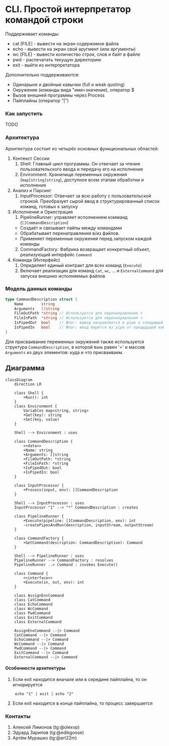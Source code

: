 # CLI. Простой интерпретатор командой строки

Поддерживает команды:
- cat [FILE] - вывести на экран содержимое файла
- echo - вывести на экран свой аругмент (или аргументы)
- wc [FILE] - вывести количество строк, слов и байт в файле
- pwd - распечатать текущую директорию
- exit - выйти из интерпретатора

Дополнительно поддерживаются:
- Одинарыне и двойные кавычки (full и weak quoting)
- Окружение (команды вида "имя=значение), оператор $
- Вызов внешней программы через Process 
- Пайплайны (оператор "|")

### Как запустить

TODO


### Архитектура
Архитектура состоит из четырёх основных функциональных областей:
1. Контекст Сессии
    1. Shell: Главный цикл программы. Он отвечает за чтение пользовательского ввода и передачу его на исполнение
    2. Environment: Хранилище переменных окружения (`map[string]string`), доступное всем этапам обработки и исполнения
2. Анализ и Парсинг
    1. InputProcessor: Отвечает за всю работу с пользовательской строкой. Преобразует сырой ввод в структурированный список команд, готовых к запуску
3. Исполнение и Оркестрация
    1. PipelineRunner: управляет исполнением комманд (`[]CommandDescription`)
    * Создаёт и связывает пайпы между командами
    * Обрабатывает перенаправления в/из файлов.
    * Применяет переменные окружения перед запуском каждой команды
    2. CommandFactory: Фабрика возвращает конкретный объект, реализующий интерфейс `Command`
4. Команда (Интерфейс)
    1. Определяет единый контракт для всех команд (`Execute`)
    2. Включает реализации для команд `Cat`, `wc`, ... и `ExternalCommand` для запуска внешних исполняемых файлов

### Модель данных команды
```go
type CommandDescription struct {
    Name        string
    Arguments   []string
    FileOutPath *string // Используется для перенаправления >
    FileInPath  *string // Используется для перенаправления <
    IsPipedOut  bool    // Флаг: вывод направляется в pipe к следующей команде
    IsPipedIn   bool    // Флаг: ввод берётся из pipe от предыдущей команды
}
```

Для присваивание переменных окружений также используется структура `CommandDescription`, в которой `Name` равен '=' и массив `Arguments` из двух элементов: куда и что присваиваем.

## Диаграмма
```mermaid
classDiagram
    direction LR

    class Shell {
        +Run(): int
    }
    class Environment {
        Variables map<string, string>
        +Get(key): string
        +Set(key, value)
    }

    Shell --> Environment : uses

    class CommandDescription {
        <<data>>
        +Name: string
        +Arguments: []string
        +FileOutPath: *string
        +FileInPath: *string
        +IsPipedOut: bool
        +IsPipedIn: bool
    }

    class InputProcessor {
        +Process(input, env): []CommandDescription
    }

    Shell --> InputProcessor : uses
    InputProcessor "1" --> "*" CommandDescription : creates

    class PipelineRunner {
        +Execute(pipeline: []CommandDescription, env): int
        -createPipesAndRun(description, inputStream, outputStream)
    }
    
    class CommandFactory {
        +GetCommand(description: CommandDescription): Command
    }

    Shell --> PipelineRunner : uses
    PipelineRunner --> CommandFactory : resolves
    PipelineRunner ..> Command : invokes Execute()

    class Command {
        <<interface>>
        +Execute(in, out, env): int
    }

    class AssignEnvCommand
    class CatCommand
    class EchoCommand
    class WcCommand
    class PwdCommand
    class ExitCommand
    class ExternalCommand
    
    AssignEnvCommand --|> Command
    CatCommand --|> Command
    EchoCommand --|> Command
    WcCommand --|> Command
    PwdCommand --|> Command
    ExitCommand --|> Command
    ExternalCommand --|> Command

```

#### Особенности архитектуры
1. Если exit находится вначале или в середине пайплайна, то он игнорируется
   ```
    echo "1" | exit | echo "2"
   ```
2. Если exit находится в конце пайплайна, то процесс завершается

### Контакты
1. Алексей Лимонов (tg:@olexvp)
2. Эдуард Зарипов (tg:@edikgoose)
3. Артём Мурашко (tg:@art22m)